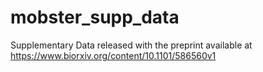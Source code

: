 # mobster_supp_data
Supplementary Data released with the preprint available at https://www.biorxiv.org/content/10.1101/586560v1
